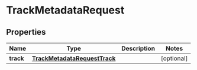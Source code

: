 

# TrackMetadataRequest


## Properties

| Name | Type | Description | Notes |
|------------ | ------------- | ------------- | -------------|
|**track** | [**TrackMetadataRequestTrack**](TrackMetadataRequestTrack.md) |  |  [optional] |



